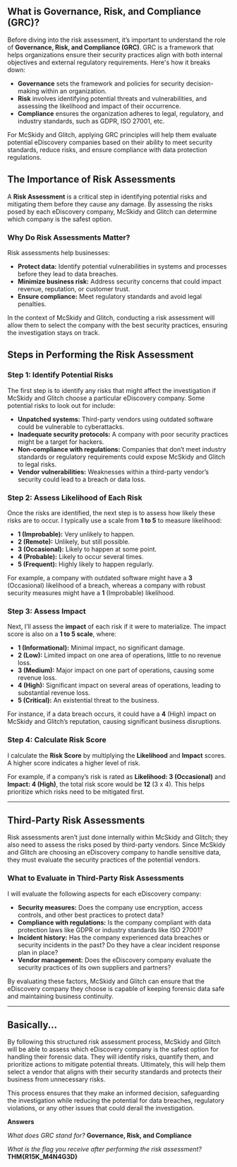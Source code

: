 ## What is Governance, Risk, and Compliance (GRC)?

Before diving into the risk assessment, it’s important to understand the role of **Governance, Risk, and Compliance (GRC)**. GRC is a framework that helps organizations ensure their security practices align with both internal objectives and external regulatory requirements. Here's how it breaks down:

- **Governance** sets the framework and policies for security decision-making within an organization.
- **Risk** involves identifying potential threats and vulnerabilities, and assessing the likelihood and impact of their occurrence.
- **Compliance** ensures the organization adheres to legal, regulatory, and industry standards, such as GDPR, ISO 27001, etc.

For McSkidy and Glitch, applying GRC principles will help them evaluate potential eDiscovery companies based on their ability to meet security standards, reduce risks, and ensure compliance with data protection regulations.

## The Importance of Risk Assessments

A **Risk Assessment** is a critical step in identifying potential risks and mitigating them before they cause any damage. By assessing the risks posed by each eDiscovery company, McSkidy and Glitch can determine which company is the safest option.

### Why Do Risk Assessments Matter?

Risk assessments help businesses:

- **Protect data:** Identify potential vulnerabilities in systems and processes before they lead to data breaches.
- **Minimize business risk:** Address security concerns that could impact revenue, reputation, or customer trust.
- **Ensure compliance:** Meet regulatory standards and avoid legal penalties.

In the context of McSkidy and Glitch, conducting a risk assessment will allow them to select the company with the best security practices, ensuring the investigation stays on track.

## Steps in Performing the Risk Assessment

### Step 1: Identify Potential Risks

The first step is to identify any risks that might affect the investigation if McSkidy and Glitch choose a particular eDiscovery company. Some potential risks to look out for include:

- **Unpatched systems:** Third-party vendors using outdated software could be vulnerable to cyberattacks.
- **Inadequate security protocols:** A company with poor security practices might be a target for hackers.
- **Non-compliance with regulations:** Companies that don’t meet industry standards or regulatory requirements could expose McSkidy and Glitch to legal risks.
- **Vendor vulnerabilities:** Weaknesses within a third-party vendor’s security could lead to a breach or data loss.

### Step 2: Assess Likelihood of Each Risk

Once the risks are identified, the next step is to assess how likely these risks are to occur. I typically use a scale from **1 to 5** to measure likelihood:

- **1 (Improbable):** Very unlikely to happen.
- **2 (Remote):** Unlikely, but still possible.
- **3 (Occasional):** Likely to happen at some point.
- **4 (Probable):** Likely to occur several times.
- **5 (Frequent):** Highly likely to happen regularly.

For example, a company with outdated software might have a **3** (Occasional) likelihood of a breach, whereas a company with robust security measures might have a **1** (Improbable) likelihood.

### Step 3: Assess Impact

Next, I’ll assess the **impact** of each risk if it were to materialize. The impact score is also on a **1 to 5 scale**, where:

- **1 (Informational):** Minimal impact, no significant damage.
- **2 (Low):** Limited impact on one area of operations, little to no revenue loss.
- **3 (Medium):** Major impact on one part of operations, causing some revenue loss.
- **4 (High):** Significant impact on several areas of operations, leading to substantial revenue loss.
- **5 (Critical):** An existential threat to the business.

For instance, if a data breach occurs, it could have a **4** (High) impact on McSkidy and Glitch’s reputation, causing significant business disruptions.

### Step 4: Calculate Risk Score

I calculate the **Risk Score** by multiplying the **Likelihood** and **Impact** scores. A higher score indicates a higher level of risk.

For example, if a company’s risk is rated as **Likelihood: 3 (Occasional)** and **Impact: 4 (High)**, the total risk score would be **12** (3 x 4). This helps prioritize which risks need to be mitigated first.

---

## Third-Party Risk Assessments

Risk assessments aren’t just done internally within McSkidy and Glitch; they also need to assess the risks posed by third-party vendors. Since McSkidy and Glitch are choosing an eDiscovery company to handle sensitive data, they must evaluate the security practices of the potential vendors.

### What to Evaluate in Third-Party Risk Assessments

I will evaluate the following aspects for each eDiscovery company:

- **Security measures:** Does the company use encryption, access controls, and other best practices to protect data?
- **Compliance with regulations:** Is the company compliant with data protection laws like GDPR or industry standards like ISO 27001?
- **Incident history:** Has the company experienced data breaches or security incidents in the past? Do they have a clear incident response plan in place?
- **Vendor management:** Does the eDiscovery company evaluate the security practices of its own suppliers and partners?

By evaluating these factors, McSkidy and Glitch can ensure that the eDiscovery company they choose is capable of keeping forensic data safe and maintaining business continuity.

---

## Basically...

By following this structured risk assessment process, McSkidy and Glitch will be able to assess which eDiscovery company is the safest option for handling their forensic data. They will identify risks, quantify them, and prioritize actions to mitigate potential threats. Ultimately, this will help them select a vendor that aligns with their security standards and protects their business from unnecessary risks.

This process ensures that they make an informed decision, safeguarding the investigation while reducing the potential for data breaches, regulatory violations, or any other issues that could derail the investigation.

**Answers**

*What does GRC stand for?* **Governance, Risk, and Compliance**

*What is the flag you receive after performing the risk assessment?* **THM{R15K_M4N4G3D}**
